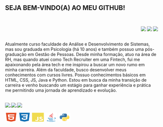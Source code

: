 ## SEJA BEM-VINDO(A) AO MEU GITHUB!

<div> 
 <br><p align="right">
 <a href="https://discord.gg/izabelacomz#0" target="_blank"><img src="https://img.shields.io/badge/Discord-7289DA?style=for-the-badge&logo=discord&logoColor=white" target="_blank"></a> 
  <a href = "mailto:izabelagithub@gmail.com"><img src="https://img.shields.io/badge/-Gmail-%23333?style=for-the-badge&logo=gmail&logoColor=white" target="_blank"></a>
  <a href="https://www.linkedin.com/in/izabelaemidio" target="_blank"><img src="https://img.shields.io/badge/-LinkedIn-%230077B5?style=for-the-badge&logo=linkedin&logoColor=white" target="_blank"></a> 
</p>
</div>

 <br>Atualmente curso faculdade de Análise e Desenvolvimento de Sistemas, mas sou graduada em Psicologia (há 10 anos) e também possuo uma pós-graduação em Gestão de Pessoas. Desde minha formação, atuo na área de RH, mas quando atuei como Tech Recruiter em uma Fintech, fui me apaixonando pela área tech e me inspirou a buscar um novo rumo em minha carreira. Além da faculdade, busco desenvolver meus conhecimentos com cursos livres. Possuo conhecimentos básicos em HTML, CSS, JS, Java e Python. Estou em busca da minha transição de carreira e venho buscando um estágio para ganhar experiência e prática me permitindo uma jornada de aprendizado e evolução.

<br>
<div>
<a href="https://github.com/izabelaemidio">
  <img align="center" src="https://github-readme-stats.vercel.app/api?username=izabelaemidio&theme=dracula&show_icons=true&hide_border=false&count_private=true" />
</a>
<a href="https://github.com/izabelaemidio">
 <img align="center" src="https://github-readme-streak-stats.herokuapp.com/?user=izabelaemidio&theme=dracula&hide_border=false"/>
</a>
<a href="https://github.com/izabelaemidio">
 <img height="140em" align="center" src="https://github-readme-stats.vercel.app/api/top-langs/?username=izabelaemidio&theme=dracula&show_icons=true&hide_border=false&layout=compact"/>
</a>
</div>

<div style="display: inline_block"><br>
  <img align="center" alt="Bela-HTML" height="30" width="40" src="https://raw.githubusercontent.com/devicons/devicon/master/icons/html5/html5-plain.svg"> 
  <img align="center" alt="Bela-CSS" height="30" width="40" src="https://raw.githubusercontent.com/devicons/devicon/master/icons/css3/css3-plain.svg">
  <img align="center" alt="Bela-Js" height="30" width="40" src="https://raw.githubusercontent.com/devicons/devicon/master/icons/javascript/javascript-plain.svg">
  <img align="center" alt="Bela-Java" height="30" width="40" src="https://raw.githubusercontent.com/devicons/devicon/master/icons/java/java-original.svg">
  <img align="center" alt="Bela-Python" height="30" width="40" src="https://raw.githubusercontent.com/devicons/devicon/master/icons/python/python-original.svg">
  
</div>
  
